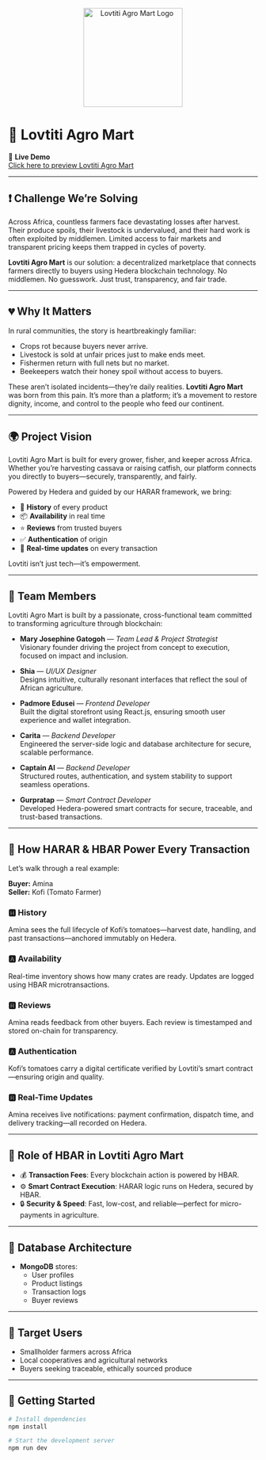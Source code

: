 <p align="center">
  <img src="https://github.com/YOUR_USERNAME/YOUR_REPO_NAME/blob/main/public/lovtiti-logo.png?raw=true" alt="Lovtiti Agro Mart Logo" width="200"/>
</p>

# 🌾 Lovtiti Agro Mart

🔗 **Live Demo**  
[Click here to preview Lovtiti Agro Mart](#)

---

## ❗ Challenge We’re Solving

Across Africa, countless farmers face devastating losses after harvest. Their produce spoils, their livestock is undervalued, and their hard work is often exploited by middlemen. Limited access to fair markets and transparent pricing keeps them trapped in cycles of poverty.

**Lovtiti Agro Mart** is our solution: a decentralized marketplace that connects farmers directly to buyers using Hedera blockchain technology. No middlemen. No guesswork. Just trust, transparency, and fair trade.

---

## 💔 Why It Matters

In rural communities, the story is heartbreakingly familiar:

- Crops rot because buyers never arrive.
- Livestock is sold at unfair prices just to make ends meet.
- Fishermen return with full nets but no market.
- Beekeepers watch their honey spoil without access to buyers.

These aren’t isolated incidents—they’re daily realities. **Lovtiti Agro Mart** was born from this pain. It’s more than a platform; it’s a movement to restore dignity, income, and control to the people who feed our continent.

---

## 🌍 Project Vision

Lovtiti Agro Mart is built for every grower, fisher, and keeper across Africa. Whether you’re harvesting cassava or raising catfish, our platform connects you directly to buyers—securely, transparently, and fairly.

Powered by Hedera and guided by our HARAR framework, we bring:

- 📜 **History** of every product
- 📦 **Availability** in real time
- ⭐ **Reviews** from trusted buyers
- ✅ **Authentication** of origin
- 🔔 **Real-time updates** on every transaction

Lovtiti isn’t just tech—it’s empowerment.

---

## 👥 Team Members

Lovtiti Agro Mart is built by a passionate, cross-functional team committed to transforming agriculture through blockchain:

- **Mary Josephine Gatogoh** — *Team Lead & Project Strategist*  
  Visionary founder driving the project from concept to execution, focused on impact and inclusion.

- **Shia** — *UI/UX Designer*  
  Designs intuitive, culturally resonant interfaces that reflect the soul of African agriculture.

- **Padmore Edusei** — *Frontend Developer*  
  Built the digital storefront using React.js, ensuring smooth user experience and wallet integration.

- **Carita** — *Backend Developer*  
  Engineered the server-side logic and database architecture for secure, scalable performance.

- **Captain AI** — *Backend Developer*  
  Structured routes, authentication, and system stability to support seamless operations.

- **Gurpratap** — *Smart Contract Developer*  
  Developed Hedera-powered smart contracts for secure, traceable, and trust-based transactions.

---

## 🔐 How HARAR & HBAR Power Every Transaction

Let’s walk through a real example:

**Buyer:** Amina  
**Seller:** Kofi (Tomato Farmer)

### 🅷 History  
Amina sees the full lifecycle of Kofi’s tomatoes—harvest date, handling, and past transactions—anchored immutably on Hedera.

### 🅰 Availability  
Real-time inventory shows how many crates are ready. Updates are logged using HBAR microtransactions.

### 🆁 Reviews  
Amina reads feedback from other buyers. Each review is timestamped and stored on-chain for transparency.

### 🅰 Authentication  
Kofi’s tomatoes carry a digital certificate verified by Lovtiti’s smart contract—ensuring origin and quality.

### 🆁 Real-Time Updates  
Amina receives live notifications: payment confirmation, dispatch time, and delivery tracking—all recorded on Hedera.

---

## 💸 Role of HBAR in Lovtiti Agro Mart

- 💰 **Transaction Fees**: Every blockchain action is powered by HBAR.
- ⚙️ **Smart Contract Execution**: HARAR logic runs on Hedera, secured by HBAR.
- 🔒 **Security & Speed**: Fast, low-cost, and reliable—perfect for micro-payments in agriculture.

---

## 🧠 Database Architecture

- **MongoDB** stores:
  - User profiles
  - Product listings
  - Transaction logs
  - Buyer reviews

---

## 📍 Target Users

- Smallholder farmers across Africa  
- Local cooperatives and agricultural networks  
- Buyers seeking traceable, ethically sourced produce

---

## 🧪 Getting Started

```bash
# Install dependencies
npm install

# Start the development server
npm run dev
